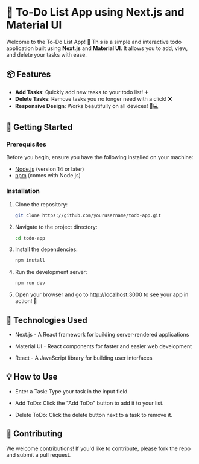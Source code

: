 # 📝 To-Do List App using Next.js and Material UI

Welcome to the To-Do List App! 🎉 This is a simple and interactive todo application built using **Next.js** and **Material UI**. It allows you to add, view, and delete your tasks with ease.

## 📦 Features

- **Add Tasks**: Quickly add new tasks to your todo list! ➕
- **Delete Tasks**: Remove tasks you no longer need with a click! ❌
- **Responsive Design**: Works beautifully on all devices! 📱💻

## 🚀 Getting Started

### Prerequisites

Before you begin, ensure you have the following installed on your machine:

- [Node.js](https://nodejs.org/) (version 14 or later)
- [npm](https://www.npmjs.com/) (comes with Node.js)

### Installation

1. Clone the repository:

    ```bash
    git clone https://github.com/yourusername/todo-app.git
    ```

2. Navigate to the project directory:

    ```bash
    cd todo-app
    ```

3. Install the dependencies:

    ```bash
    npm install
    ```

4. Run the development server:

    ```bash
    npm run dev
    ```

5. Open your browser and go to <http://localhost:3000> to see your app in action! 🚀

## 🎨 Technologies Used

- Next.js - A React framework for building server-rendered applications

- Material UI - React components for faster and easier web development

- React - A JavaScript library for building user interfaces

## 💡 How to Use

- Enter a Task: Type your task in the input field.

- Add ToDo: Click the "Add ToDo" button to add it to your list.

- Delete ToDo: Click the delete button next to a task to remove it.

## 🤝 Contributing

We welcome contributions! If you'd like to contribute, please fork the repo and submit a pull request.

